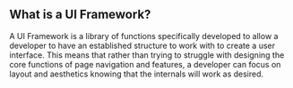 ## What is a UI Framework?

A UI Framework is a library of functions specifically developed to allow a developer to have an established structure to work with to create a user interface. This means that rather than trying to struggle with designing the core functions of page navigation and features, a developer can focus on layout and aesthetics knowing that the internals will work as desired. 
